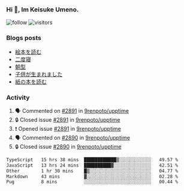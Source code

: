 ### Hi 👋, Im Keisuke Umeno.

<!--
**9renpoto/9renpoto** is a ✨ _special_ ✨ repository because its `README.md` (this file) appears on your GitHub profile.

Here are some ideas to get you started:

- 🔭 I’m currently working on ...
- 🌱 I’m currently learning ...
- 👯 I’m looking to collaborate on ...
- 🤔 I’m looking for help with ...
- 💬 Ask me about ...
- 📫 How to reach me: ...
- 😄 Pronouns: ...
- ⚡ Fun fact: ...
-->

![follow](https://img.shields.io/github/followers/9renpoto?label=Follow&style=social)
![visitors](https://komarev.com/ghpvc/?username=9renpoto&label=Profile%20views&color=0e75b6&style=flat)

### Blogs posts

<!-- BLOG-POST-LIST:START -->
- [絵本を読む](https://9renpoto.win/entry/2024/07/26/picture_book)
- [二度寝](https://9renpoto.win/entry/2024/07/18/going_back_to_sleep)
- [朝型](https://9renpoto.win/entry/2024/05/29/im-an-early)
- [子供が生まれました](https://9renpoto.win/entry/2024/04/18/hello-world)
- [紙の本を読む](https://9renpoto.win/entry/2024/02/25/reading-papar-book)
<!-- BLOG-POST-LIST:END -->

### Activity

<!--START_SECTION:activity-->
1. 🗣 Commented on [#2891](https://github.com/9renpoto/upptime/issues/2891#issuecomment-2264762061) in [9renpoto/upptime](https://github.com/9renpoto/upptime)
2. 🔒 Closed issue [#2891](https://github.com/9renpoto/upptime/issues/2891) in [9renpoto/upptime](https://github.com/9renpoto/upptime)
3. ❗ Opened issue [#2891](https://github.com/9renpoto/upptime/issues/2891) in [9renpoto/upptime](https://github.com/9renpoto/upptime)
4. 🗣 Commented on [#2890](https://github.com/9renpoto/upptime/issues/2890#issuecomment-2263468970) in [9renpoto/upptime](https://github.com/9renpoto/upptime)
5. 🔒 Closed issue [#2890](https://github.com/9renpoto/upptime/issues/2890) in [9renpoto/upptime](https://github.com/9renpoto/upptime)
<!--END_SECTION:activity-->

<!--START_SECTION:waka-->

```txt
TypeScript   15 hrs 38 mins  ████████████▒░░░░░░░░░░░░   49.57 %
JavaScript   13 hrs 24 mins  ██████████▓░░░░░░░░░░░░░░   42.51 %
Other        1 hr 30 mins    █▒░░░░░░░░░░░░░░░░░░░░░░░   04.77 %
Markdown     43 mins         ▓░░░░░░░░░░░░░░░░░░░░░░░░   02.28 %
Pug          8 mins          ░░░░░░░░░░░░░░░░░░░░░░░░░   00.44 %
```

<!--END_SECTION:waka-->
